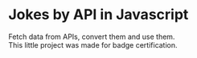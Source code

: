 # Jokes by API in Javascript

Fetch data from APIs, convert them and use them.  
This little project was made for badge certification.